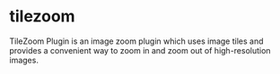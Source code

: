 tilezoom
========

TileZoom Plugin is an image zoom plugin which uses image tiles and provides a convenient way to zoom in and zoom out of high-resolution images.